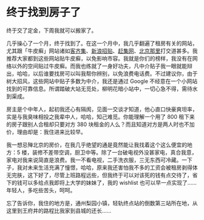 # 终于找到房子了

终于交了定金，下周我就可以搬家了。

几乎操心了一个月，终于找到了。在这一个月中，我几乎翻遍了租房有关的网站，尤其跟「牛皮癣」网站诸如[客齐集][0]、[新浪招贴][1]、[赶集网][2]、[北京那里][3]打交道甚多。我推荐大家都到这些网站贴牛皮癣，以免影响市容。我就是你们的榜样，我没有在网络以外的空间贴过牛皮癣。而我也练就了一身好功夫，凡中介贴子我一眼就能辩出，哈哈，以后谁要找房可以叫我帮你辨别，以免浪费电话费。不过建议你，由于树大招风，这些网站中贴子多数为中介，我还是通过 Google 不经意在一个小网站找到的可靠信息。所谓踏破大站无觅处，柳明花暗小站中，一切心急不得，需待水到渠成。

房主是个中年人，起初我还心有隔阂，见面一交谈才知道，他心直口快豪爽坦率，实是与我臭味相投之我辈中人，哈哈，知己难觅。你能理解一个用了 800 租下来的房子跟别人合租却只要对方 380 块租金的人么？而且知道对方是两人时也不加价，理由却是：我住进来比较早。

我一想忌殚北京的房价，在我几乎绝望的通是竟然能让我找着这个这么便宜的地方：5 楼，装修不差带空调，厨卫中等。除了一台破电视外没甚家电，真合我意，家电对我来说简直是浪费。我一不看电视，二手洗衣服，三无东西可冷藏。一下子，我对未来生活充满了憧憬，哈哈，原来我还害怕我不多的工资会被租房剥得体无完肤，这下好了，尽管上班路程远些，但我终于可以对该死的钱有点交待了，省下的钱可以多给点我即将上大学的妹妹了，我的 wishlist 也可以早一点实现了……年轻人，多吃些苦头，呵呵。

忘了告诉你，我住的地方是，通州梨园小镇，轻轨终点站的倒数第三站所在地，从这里到王府井的路程比我家到县城的还长……

[0]: http://kijiji.com.cn
[1]: http://post.sina.com.cn
[2]: http://ganji.com
[3]: http://naalee.com
